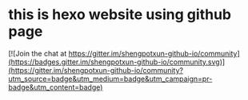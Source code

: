 # this is hexo website using github page

[![Join the chat at https://gitter.im/shengpotxun-github-io/community](https://badges.gitter.im/shengpotxun-github-io/community.svg)](https://gitter.im/shengpotxun-github-io/community?utm_source=badge&utm_medium=badge&utm_campaign=pr-badge&utm_content=badge)
